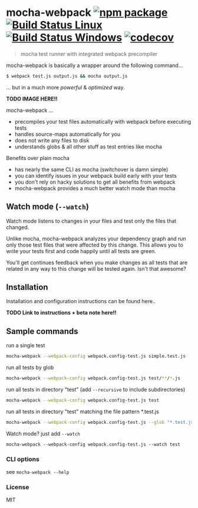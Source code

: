 # mocha-webpack [![npm package][npm-badge]][npm]  [![Build Status Linux][build-badge]][build] [![Build Status Windows][build-badge-windows]][build-windows] [![codecov][codecov-badge]][codecov]

> mocha test runner with integrated webpack precompiler

mocha-webpack is basically a wrapper around the following command...
```bash
$ webpack test.js output.js && mocha output.js
```

... but in a much more *powerful* & *optimized* way.

**TODO IMAGE HERE!!**

mocha-webpack ...
- precompiles your test files automatically with webpack before executing tests
- handles source-maps automatically for you
- does not write any files to disk
- understands globs & all other stuff as test entries like mocha

Benefits over plain mocha
- has nearly the same CLI as mocha (switchover is damn simple)
- you can identify issues in your webpack build early with your tests
- you don't rely on hacky solutions to get all benefits from webpack
- mocha-webpack provides a much better watch mode than mocha

## Watch mode (`--watch`)

Watch mode listens to changes in your files and test only the files that changed.

Unlike mocha, mocha-webpack analyzes your dependency graph and run only those test files that were affected by this change.
This allows you to write your tests first and code happily until all tests are green.

You'll get continues feedback when you make changes as all tests that are related in any way to this change will be tested again. Isn't that awesome?

## Installation


Installation and configuration instructions can be found here..

**TODO Link to instructions + beta note here!!**


## Sample commands

run a single test

```bash
mocha-webpack --webpack-config webpack.config-test.js simple.test.js
```

run all tests by glob

```bash
mocha-webpack --webpack-config webpack.config-test.js test/**/*.js
```

run all tests in directory "test" (add `--recursive` to include subdirectories)

```bash
mocha-webpack --webpack-config webpack.config-test.js test
```

run all tests in directory "test" matching the file pattern *.test.js

```bash
mocha-webpack --webpack-config webpack.config-test.js --glob "*.test.js" test
```

Watch mode? just add `--watch`

```
mocha-webpack --webpack-config webpack.config-test.js --watch test
```


### CLI options

see `mocha-webpack --help`

### License

MIT

[source-map-support]: https://github.com/evanw/node-source-map-support
[karma-webpack]: https://github.com/webpack/karma-webpack
[build-badge]: https://travis-ci.org/zinserjan/mocha-webpack.svg?branch=master
[build]: https://travis-ci.org/zinserjan/mocha-webpack
[build-badge-windows]: https://ci.appveyor.com/api/projects/status/pnik85hfqesxy7y9/branch/master?svg=true
[build-windows]: https://ci.appveyor.com/project/zinserjan/mocha-webpack
[npm-badge]: https://img.shields.io/npm/v/mocha-webpack.svg?style=flat-square
[npm]: https://www.npmjs.org/package/mocha-webpack
[codecov-badge]:https://codecov.io/gh/zinserjan/mocha-webpack/branch/master/graph/badge.svg
[codecov]: https://codecov.io/gh/zinserjan/mocha-webpack
